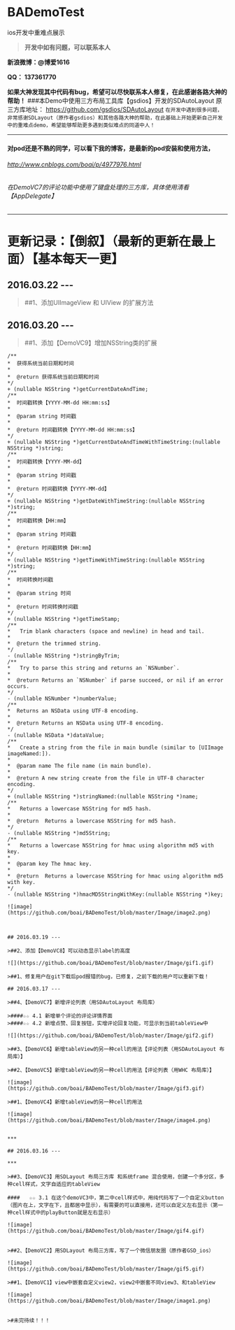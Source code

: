 # BADemoTest
ios开发中重难点展示

>**开发中如有问题，可以联系本人**

**新浪微博：@博爱1616**

**QQ：     137361770**

**如果大神发现其中代码有bug，希望可以尽快联系本人修复，在此感谢各路大神的帮助！**
###本Demo中使用三方布局工具库【gsdios】开发的SDAutoLayout  原三方库地址： https://github.com/gsdios/SDAutoLayout
``` 在开发中遇到很多问题，非常感谢SDLayout（原作者gsdios）和其他各路大神的帮助，在此基础上开始更新自己开发中的重难点demo，希望能够帮助更多遇到类似难点的同道中人！ ```
***

#### 对pod还是不熟的同学，可以看下我的博客，是最新的pod安装和使用方法，

###### http://www.cnblogs.com/boai/p/4977976.html

###### 在DemoVC7的评论功能中使用了键盘处理的三方库，具体使用清看【AppDelegate】
***

# 更新记录：【倒叙】（最新的更新在最上面）【基本每天一更】

## 2016.03.22 --- 

>##1、添加UIImageView 和 UIView 的扩展方法

## 2016.03.20 --- 

>##1、添加【DemoVC9】增加NSString类的扩展
```
/**
*  获得系统当前日期和时间
*
*  @return 获得系统当前日期和时间
*/
+ (nullable NSString *)getCurrentDateAndTime;
/**
*  时间戳转换【YYYY-MM-dd HH:mm:ss】
*
*  @param string 时间戳
*
*  @return 时间戳转换【YYYY-MM-dd HH:mm:ss】
*/
+ (nullable NSString *)getCurrentDateAndTimeWithTimeString:(nullable NSString *)string;
/**
*  时间戳转换【YYYY-MM-dd】
*
*  @param string 时间戳
*
*  @return 时间戳转换【YYYY-MM-dd】
*/
+ (nullable NSString *)getDateWithTimeString:(nullable NSString *)string;
/**
*  时间戳转换【HH:mm】
*
*  @param string 时间戳
*
*  @return 时间戳转换【HH:mm】
*/
+ (nullable NSString *)getTimeWithTimeString:(nullable NSString *)string;
/**
*  时间转换时间戳
*
*  @param string 时间
*
*  @return 时间转换时间戳
*/
+ (nullable NSString *)getTimeStamp;
/**
*   Trim blank characters (space and newline) in head and tail.
*
*  @return the trimmed string.
*/
- (nullable NSString *)stringByTrim;
/**
*   Try to parse this string and returns an `NSNumber`.
*
*  @return Returns an `NSNumber` if parse succeed, or nil if an error occurs.
*/
- (nullable NSNumber *)numberValue;
/**
*  Returns an NSData using UTF-8 encoding.
*
*  @return Returns an NSData using UTF-8 encoding.
*/
- (nullable NSData *)dataValue;
/**
*   Create a string from the file in main bundle (similar to [UIImage imageNamed:]).
*
*  @param name The file name (in main bundle).
*
*  @return A new string create from the file in UTF-8 character encoding.
*/
+ (nullable NSString *)stringNamed:(nullable NSString *)name;
/**
*   Returns a lowercase NSString for md5 hash.
*
*  @return  Returns a lowercase NSString for md5 hash.
*/
- (nullable NSString *)md5String;
/**
*   Returns a lowercase NSString for hmac using algorithm md5 with key.
*
*  @param key The hmac key.
*
*  @return  Returns a lowercase NSString for hmac using algorithm md5 with key.
*/
- (nullable NSString *)hmacMD5StringWithKey:(nullable NSString *)key;

![image](https://github.com/boai/BADemoTest/blob/master/Image/image2.png)



## 2016.03.19 --- 

>##2、添加【DemoVC8】可以动态显示label的高度

![](https://github.com/boai/BADemoTest/blob/master/Image/gif1.gif)

>##1、修复用户在git下载后pod报错的bug，已修复，之前下载的用户可以重新下载！

## 2016.03.17 --- 

>##4、【DemoVC7】新增评论列表（用SDAutoLayout 布局库） 

>####☆☆ 4.1 新增单个评论的评论详情界面
>####☆☆ 4.2 新增点赞、回复按钮，实增评论回复功能，可显示到当前tableView中

![](https://github.com/boai/BADemoTest/blob/master/Image/gif2.gif)

>##3、【DemoVC6】新增tableView的另一种cell的用法【评论列表（用SDAutoLayout 布局库）】 

>##2、【DemoVC5】新增tableView的另一种cell的用法【评论列表（用WHC 布局库）】 

![image](https://github.com/boai/BADemoTest/blob/master/Image/gif3.gif)

>##1、【DemoVC4】新增tableView的另一种cell的用法 

![image](https://github.com/boai/BADemoTest/blob/master/Image/image4.png)


***

## 2016.03.16 --- 

***

>##3、【DemoVC3】用SDLayout 布局三方库 和系统frame 混合使用，创建一个多分区，多种cell样式，文字自适应的tableView

####   ☆☆ 3.1 在这个demoVC3中，第二中cell样式中，用纯代码写了一个自定义button（图片在上，文字在下，且都居中显示），有需要的可以直接用，还可以自定义左右显示（第一种cell样式中的playButton就是左右显示）

![image](https://github.com/boai/BADemoTest/blob/master/Image/gif4.gif)


>##2、【DemoVC2】用SDLayout 布局三方库，写了一个微信朋友圈（原作者GSD_ios）

![image](https://github.com/boai/BADemoTest/blob/master/Image/gif5.gif)

>##1、【DemoVC1】view中嵌套自定义view2，view2中嵌套不同view3、和tableView

![image](https://github.com/boai/BADemoTest/blob/master/Image/image1.png)


>#未完待续！！！









